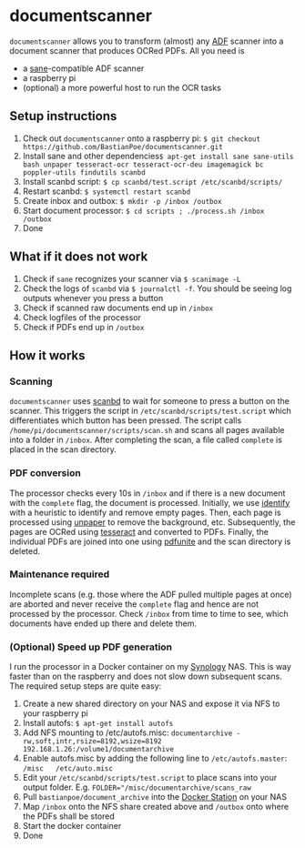 # documentscanner
`documentscanner` allows you to transform (almost) any [ADF](https://en.wikipedia.org/wiki/Automatic_document_feeder) scanner into a document scanner that produces OCRed PDFs. All you need is
* a [sane](http://sane-project.org/sane-supported-devices.html)-compatible ADF scanner
* a raspberry pi
* (optional) a more powerful host to run the OCR tasks

## Setup instructions
1. Check out `documentscanner` onto a raspberry pi: `$ git checkout https://github.com/BastianPoe/documentscanner.git`
1. Install sane and other dependencies`$ apt-get install sane sane-utils bash unpaper tesseract-ocr tesseract-ocr-deu imagemagick bc poppler-utils findutils scanbd`
1. Install scanbd script: `$ cp scanbd/test.script /etc/scanbd/scripts/`
1. Restart scanbd: `$ systemctl restart scanbd`
1. Create inbox and outbox: `$ mkdir -p /inbox /outbox`
1. Start document processor: `$ cd scripts ; ./process.sh /inbox /outbox`
1. Done

## What if it does not work
1. Check if `sane` recognizes your scanner via `$ scanimage -L`
1. Check the logs of `scanbd` via `$ journalctl -f`. You should be seeing log outputs whenever you press a button
1. Check if scanned raw documents end up in `/inbox`
1. Check logfiles of the processor
1. Check if PDFs end up in `/outbox`

## How it works

### Scanning
`documentscanner` uses [scanbd](https://sourceforge.net/p/scanbd/code/HEAD/tree/) to wait for someone to press a button on the scanner. This triggers the script in `/etc/scanbd/scripts/test.script` which differentiates which button has been pressed. The script calls `/home/pi/documentscanner/scripts/scan.sh` and scans all pages available into a folder in `/inbox`. After completing the scan, a file called `complete` is placed in the scan directory.

### PDF conversion
The processor checks every 10s in `/inbox` and if there is a new document with the `complete` flag, the document is processed. Initially, we use [identify](https://www.imagemagick.org/script/identify.php) with a heuristic to identify and remove empty pages. Then, each page is processed using [unpaper](http://mcs.une.edu.au/doc/unpaper/doc/index.html) to remove the background, etc. Subsequently, the pages are OCRed using [tesseract](https://github.com/tesseract-ocr/tesseract) and converted to PDFs. Finally, the individual PDFs are joined into one using [pdfunite](https://github.com/mtgrosser/pdfunite) and the scan directory is deleted.

### Maintenance required
Incomplete scans (e.g. those where the ADF pulled multiple pages at once) are aborted and never receive the `complete` flag and hence are not processed by the processor. Check `/inbox` from time to time to see, which documents have ended up there and delete them.

### (Optional) Speed up PDF generation
I run the processor in a Docker container on my [Synology](https://www.synology.com) NAS. This is way faster than on the raspberry and does not slow down subsequent scans. The required setup steps are quite easy:

1. Create a new shared directory on your NAS and expose it via NFS to your raspberry pi
1. Install autofs: `$ apt-get install autofs`
1. Add NFS mounting to /etc/autofs.misc: `documentarchive -rw,soft,intr,rsize=8192,wsize=8192 192.168.1.26:/volume1/documentarchive`
1. Enable autofs.misc by adding the following line to `/etc/autofs.master`: `/misc   /etc/auto.misc`
1. Edit your `/etc/scanbd/scripts/test.script` to place scans into your output folder. E.g. `FOLDER="/misc/documentarchive/scans_raw`
1. Pull `bastianpoe/document_archive` into the [Docker Station](https://www.synology.com/de-de/dsm/feature/docker) on your NAS
1. Map `/inbox` onto the NFS share created above and `/outbox` onto where the PDFs shall be stored
1. Start the docker container
1. Done
